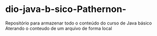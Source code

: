 # dio-java-b-sico-Pathernon-
Repositório  para  armazenar  todo o conteúdo do curso  de Java  básico 
Aterando o conteudo de um arquivo de forma local 